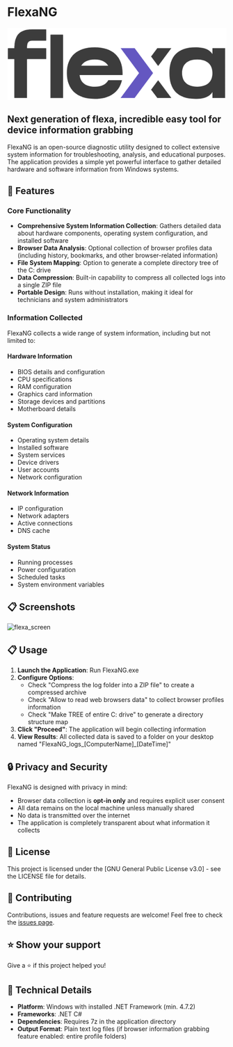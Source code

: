 # FlexaNG

![FlexaNG Logo](flexa_logo.png)

## Next generation of flexa, incredible easy tool for device information grabbing

FlexaNG is an open-source diagnostic utility designed to collect extensive system information for troubleshooting, analysis, and educational purposes. The application provides a simple yet powerful interface to gather detailed hardware and software information from Windows systems.

## 🚀 Features

### Core Functionality
- **Comprehensive System Information Collection**: Gathers detailed data about hardware components, operating system configuration, and installed software
- **Browser Data Analysis**: Optional collection of browser profiles data (including history, bookmarks, and other browser-related information)
- **File System Mapping**: Option to generate a complete directory tree of the C: drive
- **Data Compression**: Built-in capability to compress all collected logs into a single ZIP file
- **Portable Design**: Runs without installation, making it ideal for technicians and system administrators

### Information Collected
FlexaNG collects a wide range of system information, including but not limited to:

#### Hardware Information
- BIOS details and configuration
- CPU specifications
- RAM configuration
- Graphics card information
- Storage devices and partitions
- Motherboard details

#### System Configuration
- Operating system details
- Installed software
- System services
- Device drivers
- User accounts
- Network configuration

#### Network Information
- IP configuration
- Network adapters
- Active connections
- DNS cache

#### System Status
- Running processes
- Power configuration
- Scheduled tasks
- System environment variables

## 📋 Screenshots

![flexa_screen](https://github.com/user-attachments/assets/f0201ca1-fb4f-4d41-8333-25926abb7283)

## 📋 Usage

1. **Launch the Application**: Run FlexaNG.exe
2. **Configure Options**:
   - Check "Compress the log folder into a ZIP file" to create a compressed archive
   - Check "Allow to read web browsers data" to collect browser profiles information
   - Check "Make TREE of entire C: drive" to generate a directory structure map
3. **Click "Proceed"**: The application will begin collecting information
4. **View Results**: All collected data is saved to a folder on your desktop named "FlexaNG_logs_[ComputerName]_[DateTime]"

## 🔒 Privacy and Security

FlexaNG is designed with privacy in mind:
- Browser data collection is **opt-in only** and requires explicit user consent
- All data remains on the local machine unless manually shared
- No data is transmitted over the internet
- The application is completely transparent about what information it collects

## 📝 License

This project is licensed under the [GNU General Public License v3.0] - see the LICENSE file for details.

## 🤝 Contributing

Contributions, issues and feature requests are welcome!
Feel free to check the [issues page](https://github.com/000rosiu/FlexaNG/issues).

## ⭐ Show your support

Give a ⭐️ if this project helped you!

## 🔧 Technical Details

- **Platform**: Windows with installed .NET Framework (min. 4.7.2)
- **Frameworks**: .NET C#
- **Dependencies**: Requires 7z in the application directory
- **Output Format**: Plain text log files (if browser information grabbing feature enabled: entire profile folders)
